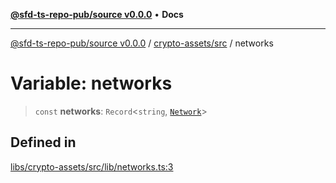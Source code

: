 [**@sfd-ts-repo-pub/source v0.0.0**](../../../README.md) • **Docs**

***

[@sfd-ts-repo-pub/source v0.0.0](../../../modules.md) / [crypto-assets/src](../README.md) / networks

# Variable: networks

> `const` **networks**: `Record`\<`string`, [`Network`](../interfaces/Network.md)\>

## Defined in

[libs/crypto-assets/src/lib/networks.ts:3](https://github.com/Steadfast-Digital/sfd-ts-repo-pub/blob/0d845dfd87d2789cbb80b278a373d711dc881248/libs/crypto-assets/src/lib/networks.ts#L3)
